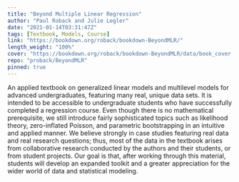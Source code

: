 ```yaml
---
title: "Beyond Multiple Linear Regression"
author: "Paul Roback and Julie Legler"
date: "2021-01-14T03:31:47Z"
tags: [Textbook, Models, Course]
link: "https://bookdown.org/roback/bookdown-BeyondMLR/"
length_weight: "100%"
cover: "https://bookdown.org/roback/bookdown-BeyondMLR/data/book_cover.jpg"
repo: "proback/BeyondMLR"
pinned: true
---
```


An applied textbook on generalized linear models and multilevel models for advanced undergraduates, featuring many real, unique data sets. It is intended to be accessible to undergraduate students who have successfully completed a regression course. Even though there is no mathematical prerequisite, we still introduce fairly sophisticated topics such as likelihood theory, zero-inflated Poisson, and parametric bootstrapping in an intuitive and applied manner. We believe strongly in case studies featuring real data and real research questions; thus, most of the data in the textbook arises from collaborative research conducted by the authors and their students, or from student projects. Our goal is that, after working through this material, students will develop an expanded toolkit and a greater appreciation for the wider world of data and statistical modeling.
